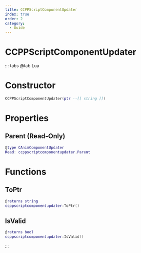 ```yaml
---
title: CCPPScriptComponentUpdater
index: true
order: 2
category:
  - Guide
---
```


# CCPPScriptComponentUpdater

::: tabs
@tab Lua
# Constructor
```lua
CCPPScriptComponentUpdater(ptr --[[ string ]])
```
# Properties
## Parent (Read-Only)
```lua
@type CAnimComponentUpdater
Read: ccppscriptcomponentupdater.Parent
```
# Functions
## ToPtr
```lua
@returns string
ccppscriptcomponentupdater:ToPtr()
```
## IsValid
```lua
@returns bool
ccppscriptcomponentupdater:IsValid()
```

:::